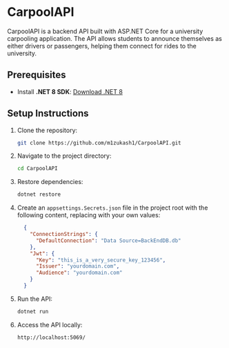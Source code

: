 # CarpoolAPI

CarpoolAPI is a backend API built with ASP.NET Core for a university carpooling application. The API allows students to announce themselves as either drivers or passengers, helping them connect for rides to the university.

## Prerequisites
- Install **.NET 8 SDK**: [Download .NET 8](https://dotnet.microsoft.com/en-us/download/dotnet/8.0)

## Setup Instructions

1. Clone the repository:
   ```bash
   git clone https://github.com/m1zukash1/CarpoolAPI.git
   ```
2. Navigate to the project directory:
   ```bash
   cd CarpoolAPI
   ```
3. Restore dependencies:
   ```bash
   dotnet restore
   ```
4. Create an ``appsettings.Secrets.json`` file in the project root with the following content, replacing with your own values:

    ```json
      {
        "ConnectionStrings": {
          "DefaultConnection": "Data Source=BackEndDB.db"
        },
        "Jwt": {
          "Key": "this_is_a_very_secure_key_123456",
          "Issuer": "yourdomain.com",
          "Audience": "yourdomain.com"
        }
      }
    ```
5. Run the API:
   ```bash
   dotnet run
   ```
6. Access the API locally:
   ```
   http://localhost:5069/
   ```
